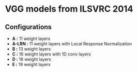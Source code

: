 # VGG models from ILSVRC 2014

## Configurations
- **A :** 11 weight layers
- **A-LRN :** 11 weight layers with Local Response Normalization
- **B :** 13 weight layers
- **C :** 16 weight layers with 1D conv layers 
- **D :** 16 weight layers
- **E :** 19 weight layers